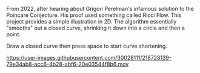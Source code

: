 From 2022, after hearing about Grigori Perelman's infamous solution to the Poincare Conjecture. His proof used something called Ricci Flow. This project provides a simple illustration in 2D. The algorithm essentially "smooths" out a closed curve, shrinking it down into a circle and then a point. 

Draw a closed curve then press space to start curve shortening. 

https://user-images.githubusercontent.com/30028111/218723139-79e34ab8-acc6-4b28-abf6-20e03544f8b6.mov

